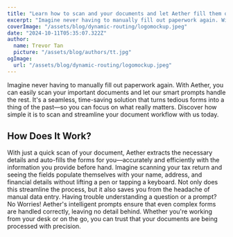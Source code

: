 ```yaml
---
title: "Learn how to scan and your documents and let Aether fill them out"
excerpt: "Imagine never having to manually fill out paperwork again. With Aether, you can easily scan your important documents and let our smart prompts handle the rest. It's a seamless, time-saving solution that turns tedious forms into a thing of the past—so you can focus on what really matters. Discover how simple it is to scan and streamline your document workflow with us today. "
coverImage: "/assets/blog/dynamic-routing/logomockup.jpeg"
date: "2024-10-11T05:35:07.322Z"
author:
  name: Trevor Tan
  picture: "/assets/blog/authors/tt.jpg"
ogImage:
  url: "/assets/blog/dynamic-routing/logomockup.jpeg"
---
```

Imagine never having to manually fill out paperwork again. With Aether, you can easily scan your important documents and let our smart prompts handle the rest. It's a seamless, time-saving solution that turns tedious forms into a thing of the past—so you can focus on what really matters. Discover how simple it is to scan and streamline your document workflow with us today. 

## How Does It Work?

With just a quick scan of your document, Aether extracts the necessary details and auto-fills the forms for you—accurately and efficiently with the information you provide before hand. Imagine scanning your tax return and seeing the fields populate themselves with your name, address, and financial details without lifting a pen or tapping a keyboard. Not only does this streamline the process, but it also saves you from the headache of manual data entry. Having trouble understanding a question or a prompt? No Worries! Aether's intelligent prompts ensure that even complex forms are handled correctly, leaving no detail behind. Whether you're working from your desk or on the go, you can trust that your documents are being processed with precision.